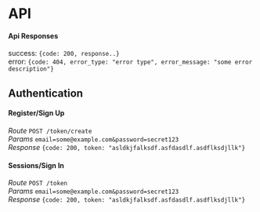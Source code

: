 # API

#### Api Responses
success: `{code: 200, response..}`  
error: `{code: 404, error_type: "error type", error_message: "some error description"}`

## Authentication

#### Register/Sign Up
*Route* `POST /token/create`  
*Params* `email=some@example.com&password=secret123`  
*Response* ``{code: 200, token: "asldkjfalksdf.asfdasdlf.asdflksdjllk"}``  

#### Sessions/Sign In
*Route* `POST /token`  
*Params* `email=some@example.com&password=secret123`  
*Response* ``{code: 200, token: "asldkjfalksdf.asfdasdlf.asdflksdjllk"}``
